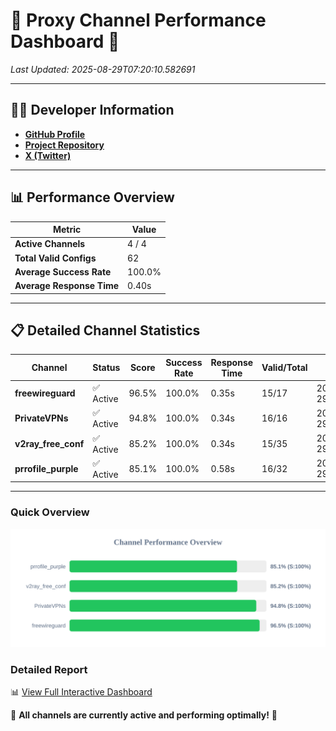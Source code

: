 # 🌟 Proxy Channel Performance Dashboard 🌟

_Last Updated: 2025-08-29T07:20:10.582691_

---

## 👩‍💻 Developer Information

- **[GitHub Profile](https://github.com/4n0nymou3)**  
- **[Project Repository](https://github.com/4n0nymou3/multi-proxy-config-fetcher)**  
- **[X (Twitter)](https://x.com/4n0nymou3)**  

---

## 📊 Performance Overview

| Metric                | Value       |
|-----------------------|-------------|
| **Active Channels**   | 4 / 4       |
| **Total Valid Configs** | 62          |
| **Average Success Rate** | 100.0%      |
| **Average Response Time** | 0.40s       |

---

## 📋 Detailed Channel Statistics

| Channel          | Status     | Score  | Success Rate | Response Time | Valid/Total | Last Success               |
|------------------|------------|--------|--------------|---------------|-------------|----------------------------|
| **freewireguard**  | ✅ Active  | 96.5%  | 100.0% | 0.35s         | 15/17       | 2025-08-29T07:20:10.580818 |
| **PrivateVPNs**  | ✅ Active  | 94.8%  | 100.0% | 0.34s         | 16/16       | 2025-08-29T07:20:10.201643 |
| **v2ray_free_conf**  | ✅ Active  | 85.2%  | 100.0% | 0.34s         | 15/35       | 2025-08-29T07:20:09.830329 |
| **prrofile_purple**  | ✅ Active  | 85.1%  | 100.0% | 0.58s         | 16/32       | 2025-08-29T07:20:09.441226 |

---

### Quick Overview
<div align="center">
  <a href="https://raw.githubusercontent.com/nullluser/NullRepo/refs/heads/main/assets/channel_stats_chart.svg">
    <img src="https://raw.githubusercontent.com/nullluser/NullRepo/refs/heads/main/assets/channel_stats_chart.svg" alt="Source Performance Statistics" width="800">
  </a>
</div>

### Detailed Report
📊 [View Full Interactive Dashboard](https://htmlpreview.github.io/?https://github.com/nullluser/NullRepo/blob/main/assets/performance_report.html)

🎉 **All channels are currently active and performing optimally!** 🎉
